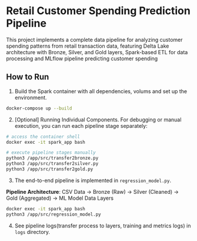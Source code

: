 # Retail Customer Spending Prediction Pipeline
This project implements a complete data pipeline for analyzing customer spending patterns from retail transaction data, featuring Delta Lake architecture with Bronze, Silver, and Gold layers, Spark-based ETL for data processing and MLflow pipeline predicting customer spending

## How to Run
1. Build the Spark container with all dependencies, volums and set up the environment.
```bash
docker-compose up --build
```

2. [Optional] Running Individual Components.
For debugging or manual execution, you can run each pipeline stage separately:

```bash
# access the container shell
docker exec -it spark_app bash

# execute pipeline stages manually
python3 /app/src/transfer2bronze.py
python3 /app/src/transfer2silver.py
python3 /app/src/transfer2gold.py
```

3. The end-to-end pipeline is implemented in `regression_model.py`.

**Pipeline Architecture**: CSV Data → Bronze (Raw) → Silver (Cleaned) → Gold (Aggregated) → ML Model
Data Layers

```bash
docker exec -it spark_app bash
python3 /app/src/regression_model.py 
```
4. See pipeline logs(transfer process to layers, training and metrics logs) in `logs` directory.
